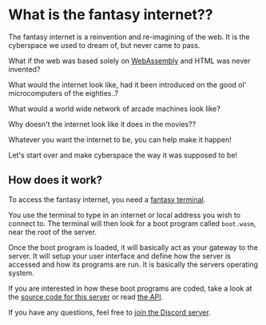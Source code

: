 What is the fantasy internet??
==============================
The fantasy internet is a reinvention and re-imagining of the web. It is the cyberspace we used to dream of, but never came to pass.

What if the web was based solely on [WebAssembly](https://webassembly.org/) and HTML was never invented?

What would the internet look like, had it been introduced on the good ol' microcomputers of the eighties..?

What would a world wide network of arcade machines look like?

Why doesn't the internet look like it does in the movies??

Whatever you want the internet to be, you can help make it happen!

Let's start over and make cyberspace the way it was supposed to be!

How does it work?
-----------------
To access the fantasy internet, you need a [fantasy terminal](./download).

You use the terminal to type in an internet or local address you wish to connect to. The terminal will then look for a boot program called `boot.wasm`, near the root of the server.

Once the boot program is loaded, it will basically act as your gateway to the server. It will setup your user interface and define how the server is accessed and how its programs are run. It is basically the servers operating system.

If you are interested in how these boot programs are coded, take a look at the [source code for this server](https://github.com/FantasyInternet/FantasyInternet.github.io/blob/master/boot.wast) or read [the API](./api).

If you have any questions, feel free to [join the Discord server](https://discord.me/fantasy-internet).